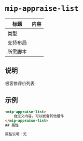 # `mip-appraise-list`

标题|内容
----|----
类型|
支持布局|
所需脚本|
## 说明
极客修评价列表

## 示例

```html
<mip-appraise-list>
    自定义内容，可以嵌套其他组件
</mip-appraise-list>
## 属性

属性说明：无
